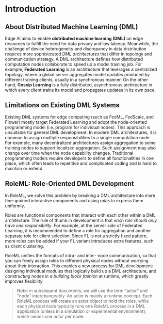 # Introduction

## About Distributed Machine Learning (DML)

Edge AI aims to enable **distributed machine learning (DML)** on edge resources to fulfill the need for data privacy and low latency. Meanwhile, the challenge of device heterogeneity and discrepancy in data distribution requires more sophisticated _DML architectures_ that differ in topology and communication strategy. A DML architecture defines how distributed computation nodes collaborate to speed up a model training job. For example, **Federated Learning** is an architecture that leverages a centralized topology, where a global server aggregates model updates produced by different training clients, usually in a synchronous manner. On the other hand, **Gossip Learning** is a fully distributed, asynchronous architecture in which every client trains its model and propagates updates in its own pace.

## Limitations on Existing DML Systems

Existing DML systems for edge computing (such as FedML, FedScale, and Flower) mostly target Federated Learning and adopt the node-oriented programming model (i.e. program for individual nodes). This approach is unsuitable for general DML development. In modern DML architectures, it is common to assign multiple responsibilities to a single computation node. For example, many decentralized architectures assign aggregation to some training nodes to support localized aggregation. Such assignment may also change over time when the node capability changes. Traditional programming models require developers to define all functionalities in one place, which often leads to repetitive and complicated coding and is hard to maintain or extend. 

## RoleML: Role-Oriented DML Development

In RoleML, we solve this problem by breaking a DML architecture into more fine-grained interactive components and using _roles_ to express them uniformly.

Roles are functional components that interact with each other within a DML architecture. The rule of thumb in development is that _each role should only have one responsibility_. For example, at the server side of Federated Learning, it is recommended to define a role for aggregation and another separate role for client selection. Since FL is not a strictly fixed pattern, more roles can be added if your FL variant introduces extra features, such as client clustering.

RoleML unifies the formats of intra- and inter- node communication, so that you can freely assign roles to different physical nodes without worrying about their interaction. This enables a new process for DML development: designing individual modules that logically build up a DML architecture, and _constructing nodes in a building block fashion_ at runtime, which greatly improves flexibility.

> Note: in subsequent documents, we will use the term "actor" and "node" interchangeably. An actor is mainly a runtime concept. Each RoleML process will create an actor object to hold the roles, while each physical node typically runs one RoleML process in a DML application (unless in a simulation or experimental environment), which means one actor per node.
